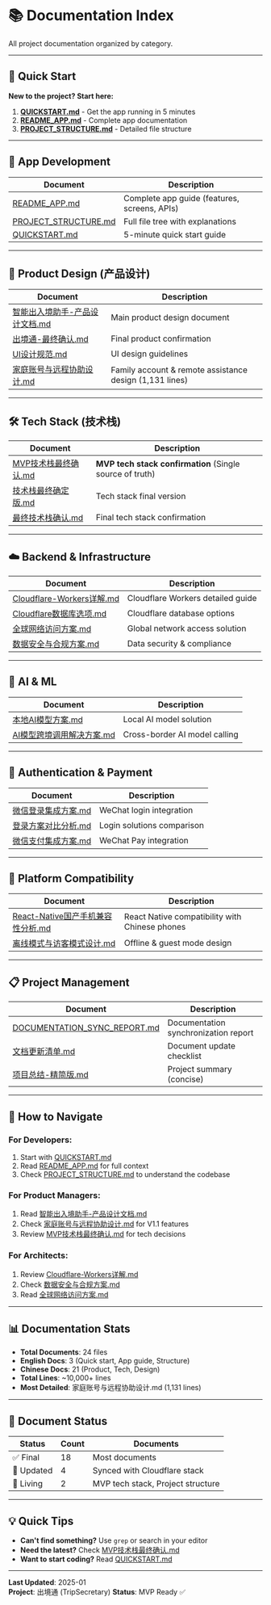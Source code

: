 # 📚 Documentation Index

All project documentation organized by category.

---

## 🚀 Quick Start

**New to the project? Start here:**

1. [**QUICKSTART.md**](QUICKSTART.md) - Get the app running in 5 minutes
2. [**README_APP.md**](README_APP.md) - Complete app documentation
3. [**PROJECT_STRUCTURE.md**](PROJECT_STRUCTURE.md) - Detailed file structure

---

## 📱 App Development

| Document | Description |
|----------|-------------|
| [README_APP.md](README_APP.md) | Complete app guide (features, screens, APIs) |
| [PROJECT_STRUCTURE.md](PROJECT_STRUCTURE.md) | Full file tree with explanations |
| [QUICKSTART.md](QUICKSTART.md) | 5-minute quick start guide |

---

## 🎨 Product Design (产品设计)

| Document | Description |
|----------|-------------|
| [智能出入境助手-产品设计文档.md](智能出入境助手-产品设计文档.md) | Main product design document |
| [出境通-最终确认.md](出境通-最终确认.md) | Final product confirmation |
| [UI设计规范.md](UI设计规范.md) | UI design guidelines |
| [家庭账号与远程协助设计.md](家庭账号与远程协助设计.md) | Family account & remote assistance design (1,131 lines) |

---

## 🛠️ Tech Stack (技术栈)

| Document | Description |
|----------|-------------|
| [MVP技术栈最终确认.md](MVP技术栈最终确认.md) | **MVP tech stack confirmation** (Single source of truth) |
| [技术栈最终确定版.md](技术栈最终确定版.md) | Tech stack final version |
| [最终技术栈确认.md](最终技术栈确认.md) | Final tech stack confirmation |

---

## ☁️ Backend & Infrastructure

| Document | Description |
|----------|-------------|
| [Cloudflare-Workers详解.md](Cloudflare-Workers详解.md) | Cloudflare Workers detailed guide |
| [Cloudflare数据库选项.md](Cloudflare数据库选项.md) | Cloudflare database options |
| [全球网络访问方案.md](全球网络访问方案.md) | Global network access solution |
| [数据安全与合规方案.md](数据安全与合规方案.md) | Data security & compliance |

---

## 🤖 AI & ML

| Document | Description |
|----------|-------------|
| [本地AI模型方案.md](本地AI模型方案.md) | Local AI model solution |
| [AI模型跨境调用解决方案.md](AI模型跨境调用解决方案.md) | Cross-border AI model calling |

---

## 🔐 Authentication & Payment

| Document | Description |
|----------|-------------|
| [微信登录集成方案.md](微信登录集成方案.md) | WeChat login integration |
| [登录方案对比分析.md](登录方案对比分析.md) | Login solutions comparison |
| [微信支付集成方案.md](微信支付集成方案.md) | WeChat Pay integration |

---

## 📱 Platform Compatibility

| Document | Description |
|----------|-------------|
| [React-Native国产手机兼容性分析.md](React-Native国产手机兼容性分析.md) | React Native compatibility with Chinese phones |
| [离线模式与访客模式设计.md](离线模式与访客模式设计.md) | Offline & guest mode design |

---

## 📋 Project Management

| Document | Description |
|----------|-------------|
| [DOCUMENTATION_SYNC_REPORT.md](DOCUMENTATION_SYNC_REPORT.md) | Documentation synchronization report |
| [文档更新清单.md](文档更新清单.md) | Document update checklist |
| [项目总结-精简版.md](项目总结-精简版.md) | Project summary (concise) |

---

## 📖 How to Navigate

### For Developers:
1. Start with [QUICKSTART.md](QUICKSTART.md)
2. Read [README_APP.md](README_APP.md) for full context
3. Check [PROJECT_STRUCTURE.md](PROJECT_STRUCTURE.md) to understand the codebase

### For Product Managers:
1. Read [智能出入境助手-产品设计文档.md](智能出入境助手-产品设计文档.md)
2. Check [家庭账号与远程协助设计.md](家庭账号与远程协助设计.md) for V1.1 features
3. Review [MVP技术栈最终确认.md](MVP技术栈最终确认.md) for tech decisions

### For Architects:
1. Review [Cloudflare-Workers详解.md](Cloudflare-Workers详解.md)
2. Check [数据安全与合规方案.md](数据安全与合规方案.md)
3. Read [全球网络访问方案.md](全球网络访问方案.md)

---

## 📊 Documentation Stats

- **Total Documents**: 24 files
- **English Docs**: 3 (Quick start, App guide, Structure)
- **Chinese Docs**: 21 (Product, Tech, Design)
- **Total Lines**: ~10,000+ lines
- **Most Detailed**: 家庭账号与远程协助设计.md (1,131 lines)

---

## 🔄 Document Status

| Status | Count | Documents |
|--------|-------|-----------|
| ✅ Final | 18 | Most documents |
| 🔄 Updated | 4 | Synced with Cloudflare stack |
| 📝 Living | 2 | MVP tech stack, Project structure |

---

## 💡 Quick Tips

- **Can't find something?** Use `grep` or search in your editor
- **Need the latest?** Check [MVP技术栈最终确认.md](MVP技术栈最终确认.md)
- **Want to start coding?** Read [QUICKSTART.md](QUICKSTART.md)

---

**Last Updated**: 2025-01  
**Project**: 出境通 (TripSecretary)
**Status**: MVP Ready ✅
